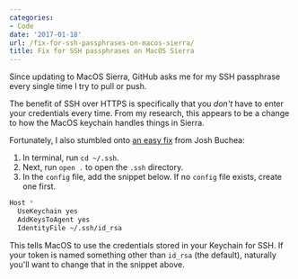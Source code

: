 ```yaml
---
categories:
- Code
date: '2017-01-18'
url: /fix-for-ssh-passphrases-on-macos-sierra/
title: Fix for SSH passphrases on MacOS Sierra
---
```


Since updating to MacOS Sierra, GitHub asks me for my SSH passphrase every single time I try to pull or push.

The benefit of SSH over HTTPS is specifically that you *don't* have to enter your credentials every time. From my research, this appears to be a change to how the MacOS keychain handles things in Sierra.

Fortunately, I also stumbled onto [an easy fix](https://github.com/lionheart/openradar-mirror/issues/15361#issuecomment-270242512) from Josh Buchea:

1. In terminal, run `cd ~/.ssh`.
2. Next, run `open .` to open the `.ssh` directory.
3. In the `config` file, add the snippet below. If no `config` file exists, create one first.

```bash
Host *
  UseKeychain yes
  AddKeysToAgent yes
  IdentityFile ~/.ssh/id_rsa
```

This tells MacOS to use the credentials stored in your Keychain for SSH. If your token is named something other than `id_rsa` (the default), naturally you'll want to change that in the snippet above.